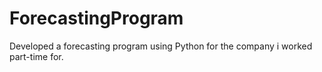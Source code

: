 # ForecastingProgram
Developed a forecasting program using Python for the company i worked part-time for.
